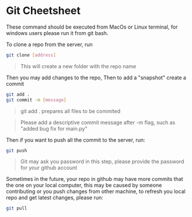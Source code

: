 # Git Cheetsheet

These command should be executed from MacOs or Linux terminal, for windows users please run it from git bash.

To clone a repo from the server, run

```bash
git clone [address]
```

> This will create a new folder with the repo name

Then you may add changes to the repo, Then to add a "snapshot" create a commit

```bash
git add .
git commit -m [message]
```

> git add . prepares all files to be commited

> Please add a descriptive commit message after -m flag, such as "added bug fix for main.py"

Then if you want to push all the commit to the server, run:

```bash
git push
```

> Git may ask you password in this step, please provide the password for your github account

Sometimes in the future, your repo in github may have more commits that the one on your local computer, this may be caused by someone contributing or you push changes from other machine, to refresh you local repo and get latest changes, please run:

```bash
git pull
```


